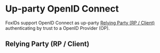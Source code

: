 ﻿# Up-party OpenID Connect

FoxIDs support OpenID Connect as up-party [Relying Party (RP / Client)](#relying-party-rp-cient) authenticating by trust to a OpenID Provider (OP).

## Relying Party (RP / Client)


